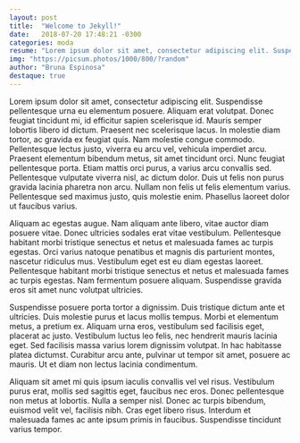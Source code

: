 ```yaml
---
layout: post
title:  "Welcome to Jekyll!"
date:   2018-07-20 17:48:21 -0300
categories: moda
resume: "Lorem ipsum dolor sit amet, consectetur adipiscing elit. Suspendisse pellentesque urna eu elementum posuere. Aliquam erat volutpat. Donec feugiat tincidunt mi..."
img: "https://picsum.photos/1000/800/?random"
author: "Bruna Espinosa"
destaque: true
---
```


Lorem ipsum dolor sit amet, consectetur adipiscing elit. Suspendisse pellentesque urna eu elementum posuere. Aliquam erat volutpat. Donec feugiat tincidunt mi, id efficitur sapien scelerisque id. Mauris semper lobortis libero id dictum. Praesent nec scelerisque lacus. In molestie diam tortor, ac gravida ex feugiat quis. Nam molestie congue commodo. Pellentesque lectus justo, viverra eu arcu vel, vehicula imperdiet arcu. Praesent elementum bibendum metus, sit amet tincidunt orci. Nunc feugiat pellentesque porta. Etiam mattis orci purus, a varius arcu convallis sed. Pellentesque vulputate viverra nisl, ac dictum dolor. Duis ut felis non purus gravida lacinia pharetra non arcu. Nullam non felis ut felis elementum varius. Pellentesque sed maximus justo, quis molestie enim. Phasellus laoreet dolor ut faucibus varius.

Aliquam ac egestas augue. Nam aliquam ante libero, vitae auctor diam posuere vitae. Donec ultricies sodales erat vitae vestibulum. Pellentesque habitant morbi tristique senectus et netus et malesuada fames ac turpis egestas. Orci varius natoque penatibus et magnis dis parturient montes, nascetur ridiculus mus. Vestibulum eget est eu diam egestas laoreet. Pellentesque habitant morbi tristique senectus et netus et malesuada fames ac turpis egestas. Nam fermentum posuere aliquam. Suspendisse gravida eros sit amet nunc volutpat ultricies.

Suspendisse posuere porta tortor a dignissim. Duis tristique dictum ante et ultricies. Duis molestie purus et lacus mollis tempus. Morbi et elementum metus, a pretium ex. Aliquam urna eros, vestibulum sed facilisis eget, placerat ac justo. Vestibulum luctus leo felis, nec hendrerit mauris lacinia eget. Sed facilisis massa varius lorem dignissim volutpat. In hac habitasse platea dictumst. Curabitur arcu ante, pulvinar ut tempor sit amet, posuere ac mauris. Ut et diam non lectus lacinia condimentum.

Aliquam sit amet mi quis ipsum iaculis convallis vel vel risus. Vestibulum purus erat, mollis sed sagittis eget, faucibus nec eros. Donec pellentesque non metus at lobortis. Nulla a semper nisl. Donec ac turpis bibendum, euismod velit vel, facilisis nibh. Cras eget libero risus. Interdum et malesuada fames ac ante ipsum primis in faucibus. Suspendisse tincidunt varius tempor.